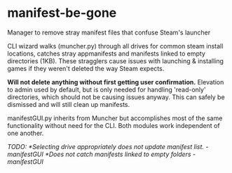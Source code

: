 # manifest-be-gone
Manager to remove stray manifest files that confuse Steam's launcher

CLI wizard walks (muncher.py) through all drives for common steam install 
locations, catches stray appmanifests and manifests linked to empty 
directories (1KB). These stragglers cause issues with launching & 
installing games if they weren't deleted the way Steam expects.

**Will not delete anything without first getting user confirmation.**
Elevation to admin used by default, but is only needed for handling
'read-only' directories, which should not be causing issues anyway.
This can safely be dismissed and will still clean up manifests.

manifestGUI.py inherits from Muncher but accomplishes most of the
same functionality without need for the CLI. Both modules work 
independent of one another.

_TODO:
*Selecting drive appropriately does not update manifest list. - manifestGUI
*Does not catch manifests linked to empty folders - manifestGUI_
